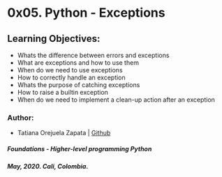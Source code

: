 # 0x05. Python - Exceptions

## Learning Objectives:
* Whats the difference between errors and exceptions
* What are exceptions and how to use them
* When do we need to use exceptions
* How to correctly handle an exception
* Whats the purpose of catching exceptions
* How to raise a builtin exception
* When do we need to implement a clean-up action after an exception


### Author:
* Tatiana Orejuela Zapata | [Github](https://github.com/tatsOre)

##### Foundations - Higher-level programming  Python
##### May, 2020. Cali, Colombia.
